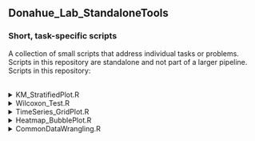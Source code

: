 ## Donahue_Lab_StandaloneTools
### Short, task-specific scripts  

A collection of small scripts that address individual tasks or problems. Scripts in this repository are standalone and not part of a larger pipeline. Scripts in this repository:  
<br>
<details>
<summary> KM_StratifiedPlot.R </summary>
<br>

**Description:** Generates Kaplan-Meier survival curves for a list of features stratified by a chosen percentile cutoff (e.g. Median, upper 25th, etc.). Useful for survival analysis comparing these two user-defined groups.  
  
**The output .csv:**
| feature | p value | cutoff |
|-----:|-----:|-----:|

**Visualization:** Kaplan-Meier plot
<br>
<br>
</details>


<details>
<summary> Wilcoxon_Test.R </summary>
<br>
  
**Description:** Paired Wilcoxon Test (or unpaired) for multiple features between two groups. Useful for identifying significantly different distributions.

**The output .csv:**
| feature | p value | median1 | median2 |
|-----:|-----:|-----:|-----:|

**Visualization:** Box plot with p-values
<br>
<br>
</details>


<details>
<summary> TimeSeries_GridPlot.R </summary>
<br>
  
**Description:** Creates a 2x2 grid with group-based coloring and optional axis breaks. Useful for visualizing trends across treatment groups.

**Visualization:** Line graph (2x2 grid layout)
<br>
<br>
</details>


<details>
<summary> Heatmap_BubblePlot.R </summary>
<br>
  
**Description:** Generates heatmaps and bubble plots. Useful for exploring up/down regulation of pathways or other high-dimensional data.

**Visualizations:** Heatmap and bubble plots
<br>
<br>
</details>


<details>
<summary> CommonDataWrangling.R </summary>
<br>
**Description:** Summary of common data wrangling solutions: cleaning, preprocessing, shaping, formatting, etc. Tidyverse and base R solutions. *Coming Soon*
<br>
<br>
</details>
<br>
